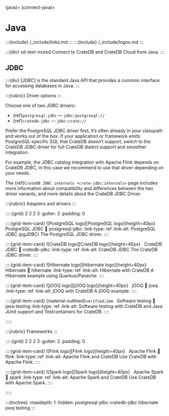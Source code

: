 (java)=
(connect-java)=

# Java

:::{include} /_include/links.md
:::
:::{include} /_include/logos.md
:::

:::{div} sd-text-muted
Connect to CrateDB and CrateDB Cloud from Java.
:::

## JDBC

:::{div}
[JDBC] is the standard Java API that provides a common interface for accessing
databases in Java.
:::

:::{rubric} Driver options
:::

Choose one of two JDBC drivers:

- {ref}`postgresql-jdbc` — `jdbc:postgresql://`
- {ref}`cratedb-jdbc` — `jdbc:crate://`

Prefer the PostgreSQL JDBC driver first, it’s often already in your classpath
and works out of the box. If your application or framework emits
PostgreSQL‑specific SQL that CrateDB doesn’t support, switch to the CrateDB
JDBC driver for full CrateDB dialect support and smoother integration.

For example, the JDBC catalog integration with Apache Flink depends on CrateDB
JDBC, in this case we recommend to use that driver depending on your needs.

The {ref}`CrateDB JDBC internals <crate-jdbc:internals>` page includes more information
about compatibility and differences between the two driver variants,
and more details about the CrateDB JDBC Driver.

:::{rubric} Adapters and drivers
:::

:::::{grid} 2 2 2 3
:gutter: 2
:padding: 0

::::{grid-item-card} ![PostgreSQL logo][PostgreSQL logo]{height=40px} &nbsp; PostgreSQL JDBC
:link: postgresql-jdbc
:link-type: ref
:link-alt: PostgreSQL JDBC (pgJDBC)
The PostgreSQL JDBC driver.
::::

::::{grid-item-card} ![CrateDB logo][CrateDB logo]{height=40px} &nbsp; CrateDB JDBC
:link: cratedb-jdbc
:link-type: ref
:link-alt: CrateDB JDBC
The CrateDB JDBC driver.
::::

::::{grid-item-card} ![Hibernate logo][Hibernate logo]{height=40px} &nbsp; Hibernate
:link: hibernate
:link-type: ref
:link-alt: Hibernate with CrateDB
A Hibernate example using Quarkus/Panache.
::::

::::{grid-item-card} ![jOOQ logo][jOOQ logo]{height=40px} &nbsp; jOOQ
:link: jooq
:link-type: ref
:link-alt: jOOQ with CrateDB
A jOOQ example.
::::

::::{grid-item-card} {material-outlined}`verified;2em` &nbsp; Software testing
:link: java-testing
:link-type: ref
:link-alt: Software testing with CrateDB and Java
JUnit support and Testcontainers for CrateDB.
::::

:::::

:::{rubric} Frameworks
:::

:::::{grid} 2 2 2 3
:gutter: 2
:padding: 0

::::{grid-item-card} ![Flink logo][Flink logo]{height=40px} &nbsp; Apache Flink
:link: flink
:link-type: ref
:link-alt: Apache Flink and CrateDB
Use CrateDB with Apache Flink.
::::

::::{grid-item-card} ![Spark logo][Spark logo]{height=40px} &nbsp; Apache Spark
:link: spark
:link-type: ref
:link-alt: Apache Spark and CrateDB
Use CrateDB with Apache Spark.
::::

:::::


:::{toctree}
:maxdepth: 1
:hidden:
postgresql-jdbc
cratedb-jdbc
hibernate
jooq
testing
:::
